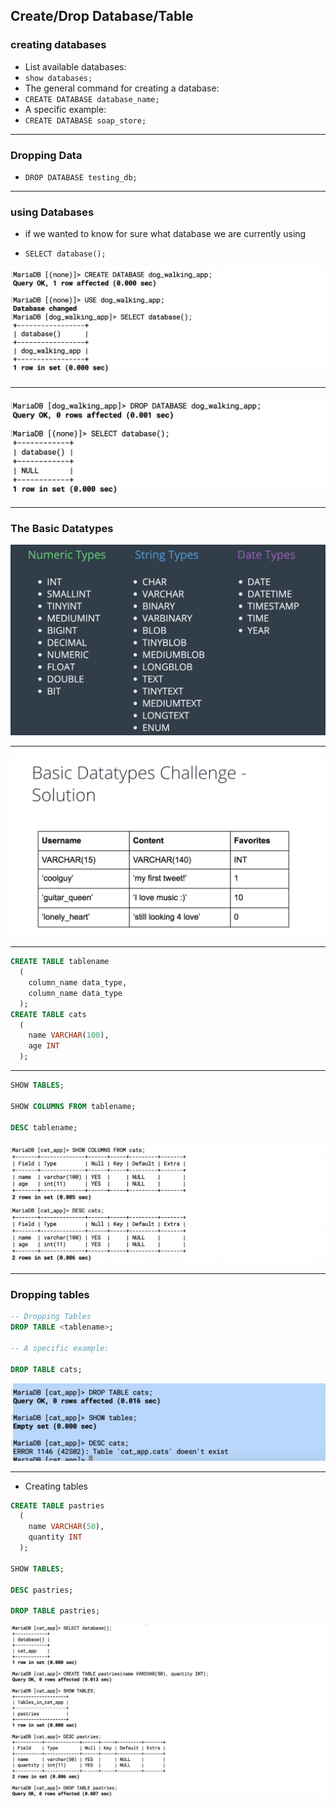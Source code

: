 ## Create/Drop Database/Table

### creating databases

- List available databases:
- `show databases; `
- The general command for creating a database:
- `CREATE DATABASE database_name; `
- A specific example:
- `CREATE DATABASE soap_store; `

---
### Dropping Data

- `DROP DATABASE testing_db;`

---

### using Databases

- if we wanted to know for sure what database we are currently using

- `SELECT database();`


![](img/2019-09-30-21-55-00.png)

---

![](img/2019-09-30-21-57-26.png)

---

### The Basic Datatypes

![](img/2019-09-30-22-04-18.png)

---

![](img/2019-09-30-22-14-46.png)

---

```sql
CREATE TABLE tablename
  (
    column_name data_type,
    column_name data_type
  );
CREATE TABLE cats
  (
    name VARCHAR(100),
    age INT
  );
```

---

```sql
SHOW TABLES;
 
SHOW COLUMNS FROM tablename;
 
DESC tablename;
```

![](img/2019-10-01-08-26-16.png)

---



### Dropping tables

```sql
-- Dropping Tables
DROP TABLE <tablename>; 

-- A specific example:

DROP TABLE cats; 
```

![](img/2019-10-01-08-28-18.png)

---

- Creating tables

```sql
CREATE TABLE pastries
  (
    name VARCHAR(50),
    quantity INT
  );
 
SHOW TABLES;
 
DESC pastries;
 
DROP TABLE pastries;
```

![](img/2019-10-01-09-22-05.png)

